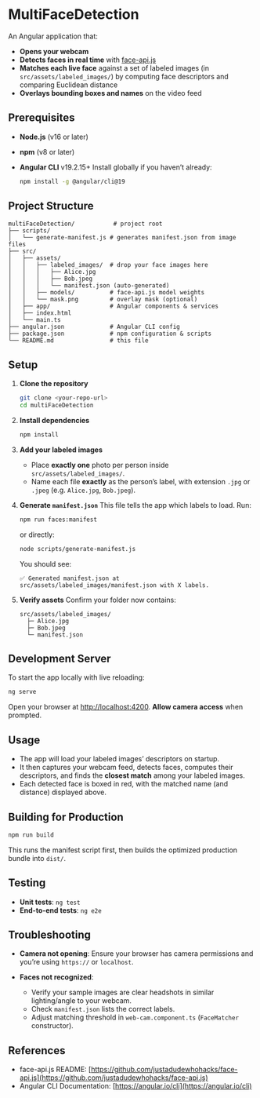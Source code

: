 # MultiFaceDetection

An Angular application that:

* **Opens your webcam**
* **Detects faces in real time** with [face-api.js](https://github.com/justadudewhohacks/face-api.js)
* **Matches each live face** against a set of labeled images (in `src/assets/labeled_images/`) by computing face descriptors and comparing Euclidean distance
* **Overlays bounding boxes and names** on the video feed

## Prerequisites

* **Node.js** (v16 or later)
* **npm** (v8 or later)
* **Angular CLI** v19.2.15+
  Install globally if you haven’t already:

  ```bash
  npm install -g @angular/cli@19
  ```

## Project Structure

```
multiFaceDetection/           # project root
├── scripts/
│   └── generate-manifest.js # generates manifest.json from image files
├── src/
│   ├── assets/
│   │   ├── labeled_images/  # drop your face images here
│   │   │   ├── Alice.jpg
│   │   │   ├── Bob.jpeg
│   │   │   └── manifest.json (auto-generated)
│   │   ├── models/          # face-api.js model weights
│   │   └── mask.png         # overlay mask (optional)
│   ├── app/                 # Angular components & services
│   ├── index.html
│   └── main.ts
├── angular.json             # Angular CLI config
├── package.json             # npm configuration & scripts
└── README.md                # this file
```

## Setup

1. **Clone the repository**

   ```bash
   git clone <your-repo-url>
   cd multiFaceDetection
   ```

2. **Install dependencies**

   ```bash
   npm install
   ```

3. **Add your labeled images**

   * Place **exactly one** photo per person inside `src/assets/labeled_images/`.
   * Name each file **exactly** as the person’s label, with extension `.jpg` or `.jpeg` (e.g. `Alice.jpg`, `Bob.jpeg`).

4. **Generate `manifest.json`**
   This file tells the app which labels to load. Run:

   ```bash
   npm run faces:manifest
   ```

   or directly:

   ```bash
   node scripts/generate-manifest.js
   ```

   You should see:

   ```text
   ✅ Generated manifest.json at src/assets/labeled_images/manifest.json with X labels.
   ```

5. **Verify assets**
   Confirm your folder now contains:

   ```text
   src/assets/labeled_images/
     ├─ Alice.jpg
     ├─ Bob.jpeg
     └─ manifest.json
   ```

## Development Server

To start the app locally with live reloading:

```bash
ng serve
```

Open your browser at [http://localhost:4200](http://localhost:4200).
**Allow camera access** when prompted.

## Usage

* The app will load your labeled images’ descriptors on startup.
* It then captures your webcam feed, detects faces, computes their descriptors, and finds the **closest match** among your labeled images.
* Each detected face is boxed in red, with the matched name (and distance) displayed above.

## Building for Production

```bash
npm run build
```

This runs the manifest script first, then builds the optimized production bundle into `dist/`.

## Testing

* **Unit tests**:  `ng test`
* **End-to-end tests**:  `ng e2e`

## Troubleshooting

* **Camera not opening**: Ensure your browser has camera permissions and you’re using `https://` or `localhost`.
* **Faces not recognized**:

  * Verify your sample images are clear headshots in similar lighting/angle to your webcam.
  * Check `manifest.json` lists the correct labels.
  * Adjust matching threshold in `web-cam.component.ts` (`FaceMatcher` constructor).

## References

* face-api.js README: [https://github.com/justadudewhohacks/face-api.js](https://github.com/justadudewhohacks/face-api.js)
* Angular CLI Documentation: [https://angular.io/cli](https://angular.io/cli)
